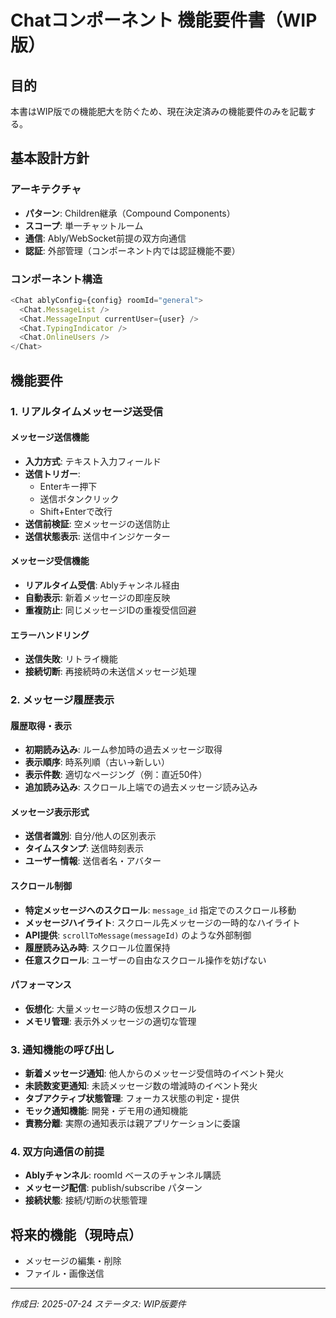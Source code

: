# Chatコンポーネント 機能要件書（WIP版）

## 目的
本書はWIP版での機能肥大を防ぐため、現在決定済みの機能要件のみを記載する。

## 基本設計方針

### アーキテクチャ
- **パターン**: Children継承（Compound Components）
- **スコープ**: 単一チャットルーム
- **通信**: Ably/WebSocket前提の双方向通信
- **認証**: 外部管理（コンポーネント内では認証機能不要）

### コンポーネント構造
```typescript
<Chat ablyConfig={config} roomId="general">
  <Chat.MessageList />
  <Chat.MessageInput currentUser={user} />
  <Chat.TypingIndicator />
  <Chat.OnlineUsers />
</Chat>
```

## 機能要件

### 1. リアルタイムメッセージ送受信

#### メッセージ送信機能
- **入力方式**: テキスト入力フィールド
- **送信トリガー**: 
  - Enterキー押下
  - 送信ボタンクリック
  - Shift+Enterで改行
- **送信前検証**: 空メッセージの送信防止
- **送信状態表示**: 送信中インジケーター

#### メッセージ受信機能
- **リアルタイム受信**: Ablyチャンネル経由
- **自動表示**: 新着メッセージの即座反映
- **重複防止**: 同じメッセージIDの重複受信回避

#### エラーハンドリング
- **送信失敗**: リトライ機能
- **接続切断**: 再接続時の未送信メッセージ処理

### 2. メッセージ履歴表示

#### 履歴取得・表示
- **初期読み込み**: ルーム参加時の過去メッセージ取得
- **表示順序**: 時系列順（古い→新しい）
- **表示件数**: 適切なページング（例：直近50件）
- **追加読み込み**: スクロール上端での過去メッセージ読み込み

#### メッセージ表示形式
- **送信者識別**: 自分/他人の区別表示
- **タイムスタンプ**: 送信時刻表示
- **ユーザー情報**: 送信者名・アバター

#### スクロール制御
- **特定メッセージへのスクロール**: `message_id` 指定でのスクロール移動
- **メッセージハイライト**: スクロール先メッセージの一時的なハイライト
- **API提供**: `scrollToMessage(messageId)` のような外部制御
- **履歴読み込み時**: スクロール位置保持
- **任意スクロール**: ユーザーの自由なスクロール操作を妨げない

#### パフォーマンス
- **仮想化**: 大量メッセージ時の仮想スクロール
- **メモリ管理**: 表示外メッセージの適切な管理

### 3. 通知機能の呼び出し
- **新着メッセージ通知**: 他人からのメッセージ受信時のイベント発火
- **未読数変更通知**: 未読メッセージ数の増減時のイベント発火
- **タブアクティブ状態管理**: フォーカス状態の判定・提供
- **モック通知機能**: 開発・デモ用の通知機能
- **責務分離**: 実際の通知表示は親アプリケーションに委譲

### 4. 双方向通信の前提
- **Ablyチャンネル**: roomId ベースのチャンネル購読
- **メッセージ配信**: publish/subscribe パターン
- **接続状態**: 接続/切断の状態管理

## 将来的機能（現時点）
- メッセージの編集・削除
- ファイル・画像送信

---
*作成日: 2025-07-24*
*ステータス: WIP版要件*